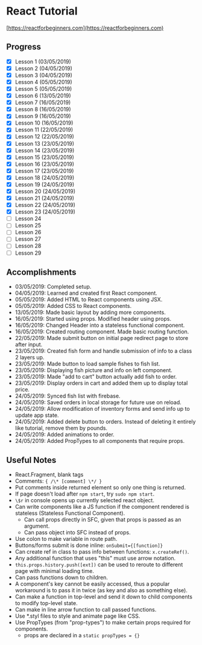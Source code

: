 # React Tutorial

[https://reactforbeginners.com](https://reactforbeginners.com)

## Progress

- [x] Lesson 1 (03/05/2019)
- [x] Lesson 2 (04/05/2019)
- [x] Lesson 3 (04/05/2019)
- [x] Lesson 4 (05/05/2019)
- [x] Lesson 5 (05/05/2019)
- [x] Lesson 6 (13/05/2019)
- [x] Lesson 7 (16/05/2019)
- [x] Lesson 8 (16/05/2019)
- [x] Lesson 9 (16/05/2019)
- [x] Lesson 10 (16/05/2019)
- [x] Lesson 11 (22/05/2019)
- [x] Lesson 12 (22/05/2019)
- [x] Lesson 13 (23/05/2019)
- [x] Lesson 14 (23/05/2019)
- [x] Lesson 15 (23/05/2019)
- [x] Lesson 16 (23/05/2019)
- [x] Lesson 17 (23/05/2019)
- [x] Lesson 18 (24/05/2019)
- [x] Lesson 19 (24/05/2019)
- [x] Lesson 20 (24/05/2019)
- [x] Lesson 21 (24/05/2019)
- [x] Lesson 22 (24/05/2019)
- [x] Lesson 23 (24/05/2019)
- [ ] Lesson 24
- [ ] Lesson 25
- [ ] Lesson 26
- [ ] Lesson 27
- [ ] Lesson 28
- [ ] Lesson 29

## Accomplishments

- 03/05/2019: Completed setup.
- 04/05/2019: Learned and created first React component.
- 05/05/2019: Added HTML to React components using JSX.
- 05/05/2019: Added CSS to React components.
- 13/05/2019: Made basic layout by adding more components.
- 16/05/2019: Started using props. Modified header using props.
- 16/05/2019: Changed Header into a stateless functional component.
- 16/05/2019: Created routing component. Made basic routing function.
- 22/05/2019: Made submit button on initial page redirect page to store after input.
- 23/05/2019: Created fish form and handle submission of info to a class 2 layers up.
- 23/05/2019: Made button to load sample fishes to fish list.
- 23/05/2019: Displaying fish picture and info on left component.
- 23/05/2019: Made "add to cart" button actually add fish to order.
- 23/05/2019: Display orders in cart and added them up to display total price.
- 24/05/2019: Synced fish list with firebase.
- 24/05/2019: Saved orders in local storage for future use on reload.
- 24/05/2019: Allow modification of inventory forms and send info up to update app state.
- 24/05/2019: Added delete button to orders. Instead of deleting it entirely like tutorial, remove them by pounds.
- 24/05/2019: Added animations to order.
- 24/05/2019: Added PropTypes to all components that require props.

## Useful Notes

- React.Fragment, blank tags
- Comments: `{ /\* [comment] \*/ }`
- Put comments inside returned element so only one thing is returned.
- If page doesn't load after `npm start`, try `sudo npm start`.
- `\$r` in console opens up currently selected react object.
- Can write components like a JS function if the component rendered is stateless (Stateless Functional Component).
  - Can call props directly in SFC, given that props is passed as an argument.
  - Can pass object into SFC instead of props.
- Use colon to make variable in route path.
- Buttons/forms submit is done inline: `onSubmit={[function]}`
- Can create ref in class to pass info between functions: `x.createRef()`.
- Any additional function that uses "this" must use arrow notation.
- `this.props.history.push([ext])` can be used to reroute to different page with minimal loading time.
- Can pass functions down to children.
- A component's key cannot be easily accessed, thus a popular workaround is to pass it in twice (as key and also as something else).
- Can make a function in top-level and send it down to child components to modify top-level state.
- Can make in line arrow function to call passed functions.
- Use \*.styl files to style and animate page like CSS.
- Use PropTypes (from "prop-types") to make certain props required for components.
  - props are declared in a `static propTypes = {}`
